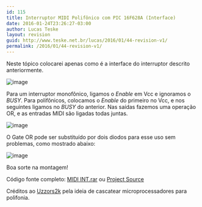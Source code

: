 ```yaml
---
id: 115
title: Interruptor MIDI Polifônico com PIC 16F628A (Interface)
date: 2016-01-24T23:26:27-03:00
author: Lucas Teske
layout: revision
guid: http://www.teske.net.br/lucas/2016/01/44-revision-v1/
permalink: /2016/01/44-revision-v1/
---
```

Neste tópico colocarei apenas como é a interface do interruptor descrito anteriormente.

![image](https://media.tumblr.com/tumblr_lt6aefLJaO1qh7srd.png) 

Para um interruptor monofônico, ligamos o _Enable_ em Vcc e ignoramos o _BUSY_. Para polifônicos, colocamos o _Enable_ do primeiro no Vcc, e nos seguintes ligamos no _BUSY_ do anterior. Nas saídas fazemos uma operação OR, e as entradas MIDI são ligadas todas juntas.

<!--more-->

![image](https://media.tumblr.com/tumblr_lt6agxX4g21qh7srd.png) 

O Gate OR pode ser substituído por dois diodos para esse uso sem problemas, como mostrado abaixo:

![image](https://media.tumblr.com/tumblr_lt6ahypyo11qh7srd.png) 

Boa sorte na montagem!

Código fonte completo: <a href="http://www.energylabs.com.br/el/pr/get.php?arquivo=1536" target="_blank">MIDI INT.rar</a> ou [Project Source](http://www.energylabs.com.br/el/documento/PIC:_Interruptor_MIDI_Polifonico?dir=Meus%20Documentos/PIC%20Interruptor%20MIDI%20Polifonico/src)

Créditos ao [Uzzors2k](http://uzzors2k.4hv.org/index.php?page=midiinterrupter) pela ideia de cascatear microprocessadores para polifonia.